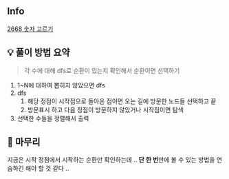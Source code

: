## Info
[2668 숫자 고르기](https://www.acmicpc.net/problem/2668)

## 💡 풀이 방법 요약
> 각 수에 대해 dfs로 순환이 있는지 확인해서 순환이면 선택하기

1. 1~N에 대하여 뽑히지 않았으면 dfs
2. dfs
   1. 해당 정점이 시작점으로 돌아온 점이면 오는 길에 방문한 노드들 선택하고 끝
   2. 방문표시 하고 다음 정점이 방문하지 않았거나 시작점이면 탐색
3. 선택한 수들을 정렬해서 출력

## 🙂 마무리
지금은 시작 정점에서 시작하는 순환만 확인하는데 .. **단 한 번**만에 볼 수 있는 방법을 연습하긴 해야 할 것 같다 ..
